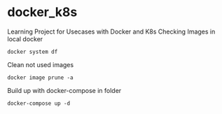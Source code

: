 # docker_k8s
Learning Project for Usecases with Docker and K8s
Checking Images in local docker
```
docker system df
```

Clean not used images
```
docker image prune -a
```

Build up with docker-compose in folder
``` 
docker-compose up -d
```

